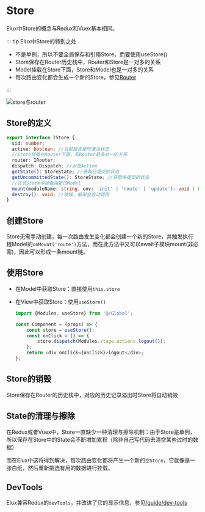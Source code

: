 # Store

Elux中Store的概念与Redux和Vuex基本相同。

::: tip Elux中Store的特别之处

- 不是单例，所以不要全局保存和引用Store，而要使用useStore()
- Store保存在Router历史栈中，Router和Store是一对多的关系
- Model挂载在Store下面，Store和Model也是一对多的关系
- 每次路由变化都会生成一个新的Store，参见[Router](/guide/basics/router.html)

:::

![store与router](/images/router-store.svg)

## Store的定义

```ts
export interface IStore {
  sid: number;
  active: boolean; //当前是否是时激活状态
  //Store挂载在Router下面，和Router是多对一的关系
  router: IRouter; 
  dispatch: Dispatch; //派发Action
  getState(): StoreState; //获取已提交的状态
  getUncommittedState(): StoreState; //获取未提交的状态
  //在该Store中挂载指定的Model
  mount(moduleName: string, env: 'init' | 'route' | 'update'): void | Promise<void>;
  destroy(): void; //销毁，框架会自动调用
}
```

## 创建Store

Store无需手动创建，每一次路由发生变化都会创建一个新的Store，并触发执行根Model的`onMount('route')`方法，而在此方法中又可以await子模块mount(非必需)，因此可以形成一条mount链。

## 使用Store

- 在Model中获取Store：直接使用`this.store`
- 在View中获取Store：使用`useStore()`

    ```ts
    import {Modules, useStore} from '@/Global';

    const Component = (props) => {
        const store = useStore();
        const onClick = () => {
            store.dispatch(Modules.stage.actions.logout());
        };
        return <div onClick={onClick}>logout</div>;
    };
    ```

## Store的销毁

Store保存在Router的历史栈中，对应的历史记录溢出时Store将自动销毁

## State的清理与擦除

在Redux或者Vuex中，Store一直缺少一种清理与擦除机制：由于Store是单例，所以保存在Store中的State会不断增加累积（除非自己写代码去清空某些过时的数据）

而在Elux中这将得到解决，每次路由变化都将产生一个新的`空Store`，它就像是一张白纸，然后重新挑选有用的数据进行挂载。

## DevTools

Elux兼容Redux的`devTools`，并改进了它的显示信息，参见[/guide/dev-tools](/guide/dev-tools)
